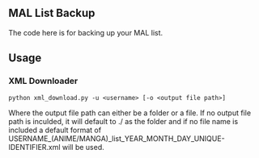 ## MAL List Backup

The code here is for backing up your MAL list.

## Usage

### XML Downloader

```
python xml_download.py -u <username> [-o <output file path>]
```
Where the output file path can either be a folder or a file. If no output file path is inculded, it will default to ./ as the folder and if no file name is included a default format of USERNAME_(ANIME/MANGA)_list_YEAR_MONTH_DAY_UNIQUE-IDENTIFIER.xml will be used.